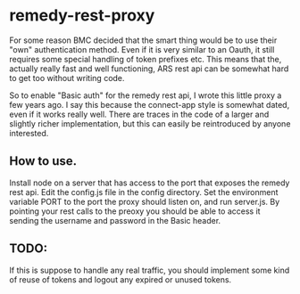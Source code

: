 # remedy-rest-proxy

For some reason BMC decided that the smart thing would be to use their "own" authentication method. Even if it is very similar to an Oauth, it still requires some special handling 
of token prefixes etc. This means that the, actually really fast and well functioning, ARS rest api can be somewhat hard to get too without writing code. 

So to enable "Basic auth" for the remedy rest api, I wrote this little proxy a few years ago. I say this because the connect-app style is somewhat dated, even if it works really well. 
There are traces in the code of a larger and slightly richer implementation, 
but this can easily be reintroduced by anyone interested. 

## How to use.
Install node on a server that has access to the port that exposes the remedy rest api. Edit the config.js file in the config directory. Set the environment variable PORT to the port
the proxy should listen on, and run server.js. By pointing your rest calls to the preoxy you should be able to access it sending the username and password in the Basic header. 

## TODO:
If this is suppose to handle any real traffic, you should implement some kind of reuse of tokens and logout any expired or unused tokens.
